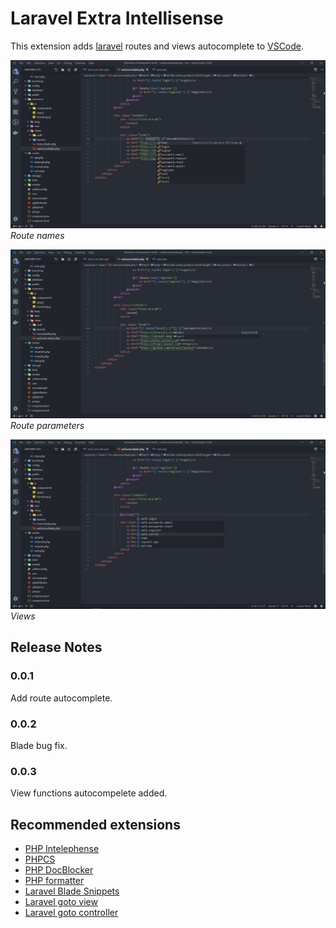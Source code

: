 # Laravel Extra Intellisense

This extension adds [laravel](https://laravel.com/) routes and views autocomplete to [VSCode](https://code.visualstudio.com/).

![Screen Shot](/images/screenshot.jpg)
*Route names*

![Screen Shot](/images/screenshot2.jpg)
*Route parameters*

![Screen Shot](/images/screenshot3.jpg)
*Views*

## Release Notes

### 0.0.1
Add route autocomplete.

### 0.0.2
Blade bug fix.

### 0.0.3
View functions autocompelete added.

## Recommended extensions
* [PHP Intelephense](https://marketplace.visualstudio.com/items?itemName=bmewburn.vscode-intelephense-client)
* [PHPCS](https://marketplace.visualstudio.com/items?itemName=ikappas.phpcs)
* [PHP DocBlocker](https://marketplace.visualstudio.com/items?itemName=neilbrayfield.php-docblocker)
* [PHP formatter](https://marketplace.visualstudio.com/items?itemName=kokororin.vscode-phpfmt)
* [Laravel Blade Snippets](https://marketplace.visualstudio.com/items?itemName=onecentlin.laravel-blade)
* [Laravel goto view](https://marketplace.visualstudio.com/items?itemName=codingyu.laravel-goto-view)
* [Laravel goto controller](https://marketplace.visualstudio.com/items?itemName=stef-k.laravel-goto-controller)
